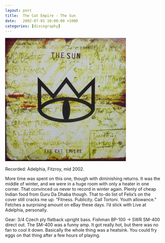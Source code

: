 ```yaml
---
layout: post
title:  The Cat Empire - The Sun
date:   2002-07-01 10:00:00 +1000
categories: [discography]
---
```


![](/assets/discography/the-sun.jpg)

Recorded: Adelphia, Fitzroy, mid 2002.

More time was spent on this one, though with diminishing returns. It was the middle of winter, and we were in a huge room with only a heater in one corner. That convinced us never to record in winter again. Plenty of cheap Indian food from Guru Da Dhaba though. That to-do list of Felix’s on the cover still cracks me up: “Fitness. Publicity. Call Tortoni. Youth allowance.” Fetches a surprising amount on eBay these days. I’d stick with Live at Adelphia, personally.

Gear: 3/4 Czech ply flatback upright bass. Fishman BP-100 -> SWR SM-400 direct out. The SM-400 was a funny amp. It got really hot, but there was no fan to cool it down. Basically the whole thing was a heatsink. You could fry eggs on that thing after a few hours of playing.